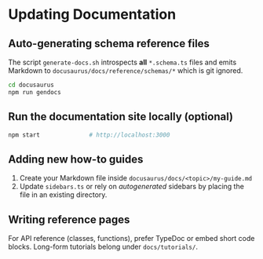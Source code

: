 # Updating Documentation

## Auto-generating schema reference files

The script `generate-docs.sh` introspects **all** `*.schema.ts` files and
emits Markdown to `docusaurus/docs/reference/schemas/*` which is git ignored.

```bash
cd docusaurus
npm run gendocs
```

## Run the documentation site locally (optional)

```bash
npm start              # http://localhost:3000
```

## Adding new how-to guides

1. Create your Markdown file inside `docusaurus/docs/<topic>/my-guide.md`
2. Update `sidebars.ts` or rely on *autogenerated* sidebars by placing the file in an existing directory.

## Writing reference pages

For API reference (classes, functions), prefer TypeDoc or embed short code blocks.
Long-form tutorials belong under `docs/tutorials/`.

